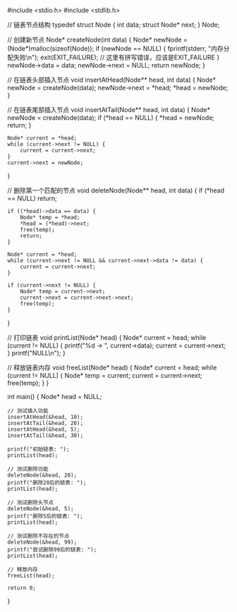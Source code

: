 #include <stdio.h>
#include <stdlib.h>

// 链表节点结构
typedef struct Node {
    int data;
    struct Node* next;
} Node;

// 创建新节点
Node* createNode(int data) {
    Node* newNode = (Node*)malloc(sizeof(Node));
    if (newNode == NULL) {
        fprintf(stderr, "内存分配失败\n");
        exit(EXIT_FAILURE);  // 这里有拼写错误，应该是EXIT_FAILURE
    }
    newNode->data = data;
    newNode->next = NULL;
    return newNode;
}

// 在链表头部插入节点
void insertAtHead(Node** head, int data) {
    Node* newNode = createNode(data);
    newNode->next = *head;
    *head = newNode;
}

// 在链表尾部插入节点
void insertAtTail(Node** head, int data) {
    Node* newNode = createNode(data);
    if (*head == NULL) {
        *head = newNode;
        return;
    }
    
    Node* current = *head;
    while (current->next != NULL) {
        current = current->next;
    }
    current->next = newNode;
}

// 删除第一个匹配的节点
void deleteNode(Node** head, int data) {
    if (*head == NULL) return;
    
    if ((*head)->data == data) {
        Node* temp = *head;
        *head = (*head)->next;
        free(temp);
        return;
    }
    
    Node* current = *head;
    while (current->next != NULL && current->next->data != data) {
        current = current->next;
    }
    
    if (current->next != NULL) {
        Node* temp = current->next;
        current->next = current->next->next;
        free(temp);
    }
}

// 打印链表
void printList(Node* head) {
    Node* current = head;
    while (current != NULL) {
        printf("%d -> ", current->data);
        current = current->next;
    }
    printf("NULL\n");
}

// 释放链表内存
void freeList(Node* head) {
    Node* current = head;
    while (current != NULL) {
        Node* temp = current;
        current = current->next;
        free(temp);
    }
}

int main() {
    Node* head = NULL;
    
    // 测试插入功能
    insertAtHead(&head, 10);
    insertAtTail(&head, 20);
    insertAtHead(&head, 5);
    insertAtTail(&head, 30);
    
    printf("初始链表: ");
    printList(head);
    
    // 测试删除功能
    deleteNode(&head, 20);
    printf("删除20后的链表: ");
    printList(head);
    
    // 测试删除头节点
    deleteNode(&head, 5);
    printf("删除5后的链表: ");
    printList(head);
    
    // 测试删除不存在的节点
    deleteNode(&head, 99);
    printf("尝试删除99后的链表: ");
    printList(head);
    
    // 释放内存
    freeList(head);
    
    return 0;
}
